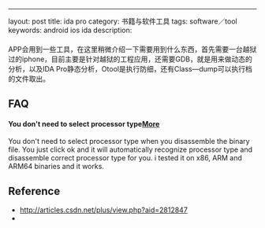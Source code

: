 ---
layout: post
title: ida pro
category: 书籍与软件工具
tags: software／tool
keywords: android ios ida
description: 

#### 
APP会用到一些工具，在这里稍微介绍一下需要用到什么东西，首先需要一台越狱过的iphone，目前主要是针对越狱的工程应用，还需要GDB，就是用来做动态的分析，以及IDA Pro静态分析，Otool是执行防细，还有Class—dump可以执行档的文件取出。

## FAQ

#### You don't need to select processor type[More](https://iosgods.com/topic/39202-ida-pro-tip-you-dont-need-to-select-processor-type/)

You don't need to select processor type when you disassemble the binary file. You just click ok and it will automatically recognize processor type and disassemble correct processor type for you. i tested it on x86, ARM and ARM64 binaries and it works.

## Reference

* <http://articles.csdn.net/plus/view.php?aid=2812847>
* 